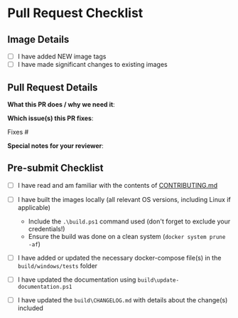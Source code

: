 # Pull Request Checklist

## Image Details

- [ ] I have added NEW image tags
- [ ] I have made significant changes to existing images

<!--
Ensure you review the steps prior to submitting the pull request.
-->

## Pull Request Details

**What this PR does / why we need it**:

**Which issue(s) this PR fixes**:
<!--
*Automatically closes linked issue when PR is merged.
Usage: `Fixes #<issue number>`, or `Fixes (paste link of issue)`.
-->
Fixes #

**Special notes for your reviewer**:

## Pre-submit Checklist

- [ ] I have read and am familiar with the contents of [CONTRIBUTING.md](CONTRIBUTING.md)
- [ ] I have built the images locally (all relevant OS versions, including Linux if applicable)

  - Include the `.\build.ps1` command used (don't forget to exclude your credentials!)
  - Ensure the build was done on a clean system (`docker system prune -af`)

- [ ] I have added or updated the necessary docker-compose file(s) in the `build/windows/tests` folder
- [ ] I have updated the documentation using `build\update-documentation.ps1`
- [ ] I have updated the `build\CHANGELOG.md` with details about the change(s) included
